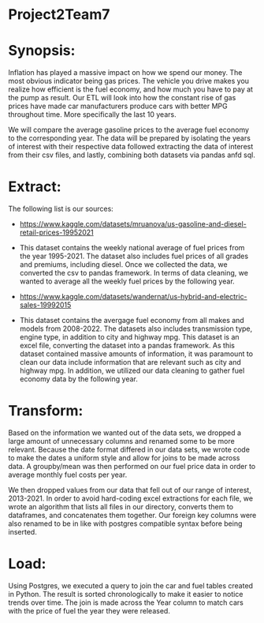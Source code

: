 # Project2Team7

# Synopsis:

 Inflation has played a massive impact on how we spend our money. The most obvious indicator being gas prices. The vehicle you drive makes you realize how efficient is the fuel economy, and how much you have to pay at the pump as result. Our ETL will look into how the constant rise of gas prices have made car manufacturers produce cars with better MPG throughout time. More specifically the last 10 years. 

We will compare the average gasoline prices to the average fuel economy to the corresponding year. The data will be prepared by isolating the years of interest with their respective data followed extracting the data of interest from their csv files, and lastly, combining both datasets via pandas anfd sql.


# Extract:

The following list is our sources:

- https://www.kaggle.com/datasets/mruanova/us-gasoline-and-diesel-retail-prices-19952021
- This dataset contains the weekly national average of fuel prices from the year 1995-2021. The dataset also includes fuel prices of all grades and premiums, including diesel. Once we collected the data, we converted the csv to pandas framework. In terms of data cleaning, we wanted to average all the weekly fuel prices by the following year.

- https://www.kaggle.com/datasets/wandernat/us-hybrid-and-electric-sales-19992015
- This dataset contains the avergage fuel economy from all makes and models from 2008-2022. The datasets also includes transmission type, engine type, in addition to city and highway mpg. This dataset is an excel file, converting the dataset into a pandas framework. As this dataset contained massive amounts of information, it was paramount to clean our data include information that are relevant such as city and highway mpg. In addition, we utilized our data cleaning to gather fuel economy data by the following year.

# Transform:

Based on the information we wanted out of the data sets, we dropped a large amount of unnecessary columns and renamed some to be more relevant. Because the date format differed in our data sets, we wrote code to make the dates a uniform style and allow for joins to be made across data. A groupby/mean was then performed on our fuel price data in order to average monthly fuel costs per year.

We then dropped values from our data that fell out of our range of interest, 2013-2021. In order to avoid hard-coding excel extractions for each file, we wrote an algorithm that lists all files in our directory, converts them to dataframes, and concatenates them together. Our foreign key columns were also renamed to be in like with postgres compatible syntax before being inserted.

# Load:

Using Postgres, we executed a query to join the car and fuel tables created in Python. The result is sorted chronologically to make it easier to notice trends over time. The join is made across the Year column to match cars with the price of fuel the year they were released.
